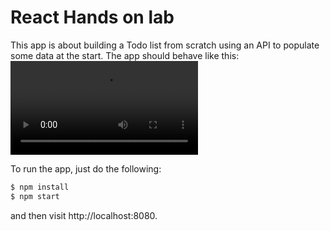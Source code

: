 # React Hands on lab
This app is about building a Todo list from scratch using an API to populate some data at the start.
The app should behave like this:
![](https://cl.ly/4a200c14fac7/download/Screen%252520Recording%2525202019-11-20%252520at%25252001.05%252520PM.mov)

To run the app, just do the following:

```sh
$ npm install
$ npm start
```

and then visit http://localhost:8080.